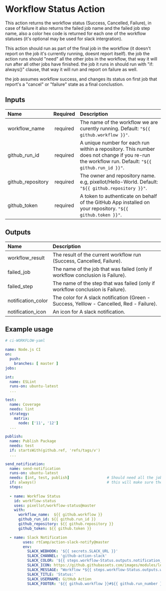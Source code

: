 # Workflow Status Action 

This action returns the workflow status (Success, Cancelled, Failure), in case of failure it also returns the failed job name and the failed job step name, also a color hex code is returned  for each one of the workflow statuses (it's optional may be used for slack intergration).

This action should run as part of the final job in the workflow (it doesn't report on the job it's currently running, doesnt report itself).
the job the action runs should "need" all the other jobs in the workflow, that way it will run after all other jobs have finished.
the job it runs in should run with "if: always()" clause, that way it will run and report on failure as well.

the job assumes workflow success, and changes its status on first job that report's a "cancel" or "failure" state as a final conclustion.

## Inputs
 
| Name              | Required | Description                                                                                                            |
| :---              |   :---:  | :---                                                                                                                   |
| workflow_name     | required | The name of the workflow we are curently running. Default:      `"${{ github.workflow }}"`.                            |
| github_run_id     | required | A unique number for each run within a repository. This number does not change if you re-run the workflow run. Default:        `"${{ github.run_id }}"`.                                                                                                                              | 
| github_repository | required | The owner and repository name. e.g, pixellot/Hello-World. Default: `"${{ github.repository }}"`.                       |     
| github_token      | required | A token to authenticate on behalf of the GitHub App installed on your repository.           `"${{ github.token }}"`.   |


## Outputs

| Name                  | Description                                                                               |
| :---                  | :---                                                                                      |
| workflow_result       | The result of the current workflow run (Success, Cancelled, Failure).                     |
| failed_job            | The name of the job that was failed (only if workflow conclusion is Failure).             |
| failed_step           | The name of the step that was failed (only if workflow conclusion is Failure).            | 
| notification_color    | The color for A slack notification (Green - Success, Yelllow - Cancelled, Red - Failure). |
| notification_icon     | An icon for A slack notification.                                                         |

## Example usage
```yaml
# ci-WORKFLOW-yaml

name: Node.js CI
on:
  push:
    branches: [ master ]    
jobs:

int:
  name: ESLint
  runs-on: ubuntu-latest
  ...

test:
  name: Coverage
  needs: lint
  strategy:
    matrix:
      node: ['11', '12']
  ...

publish:
  name: Publish Package
  needs: test
  if: startsWith(github.ref, 'refs/tags/v')
  ...

send_notification:
  name: send-notification
  runs-on: ubuntu-latest
  needs: [int, test, publish]                 # Should need all the jobs in the workflow, that way it will run only after all other jobs.
  if: always()                                # this will make sure the job will run and report on failure as well.
  steps:
  
  - name: Workflow Status 
    id: workflow-status
    uses: pixellot/workflow-status@master
    with:
      workflow_name:  ${{ github.workflow }}
      github_run_id: ${{ github.run_id }}
      github_repository: ${{ github.repository }}
      github_token: ${{ github.token }}

  - name: Slack Notification
        uses: rtCamp/action-slack-notify@master
        env:
          SLACK_WEBHOOK: '${{ secrets.SLACK_URL }}'
          SLACK_CHANNEL: 'github-action-slack'
          SLACK_COLOR: '${{ steps.workflow-Status.outputs.notification_color }}'
          SLACK_ICON: https://github.githubassets.com/images/modules/logos_page/Octocat.png?size=48
          SLACK_MESSAGE: "Workflow *${{ steps.workflow-Status.outputs.workflow_result }}*\nJob: ${{ steps.workflow-Status.outputs.failed_job }}\nStep: ${{ steps.workflow-Status.outputs.failed_step }}"
          SLACK_TITLE: 'Status:'
          SLACK_USERNAME: GitHub Action
          SLACK_FOOTER: '${{ github.workflow }}#${{ github.run_number }}'    
    
```
